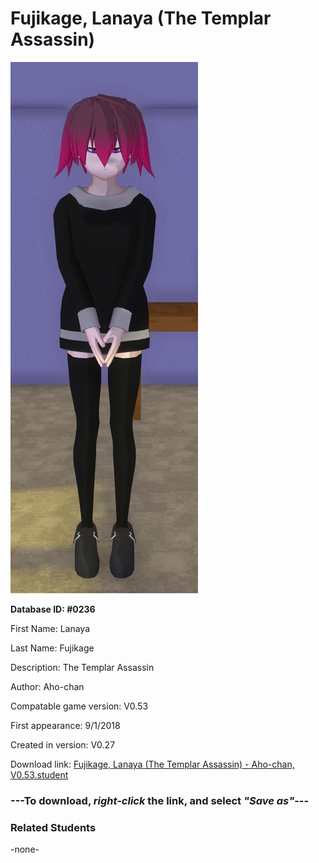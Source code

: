 # Fujikage, Lanaya (The Templar Assassin)

<img src="../../Files/Images/Fujikage, Lanaya (The Templar Assassin).png" title="Fujikage, Lanaya (The Templar Assassin) - Aho-chan, V0.53">

**Database ID: #0236**

First Name: Lanaya

Last Name: Fujikage

Description: The Templar Assassin

Author: Aho-chan

Compatable game version: V0.53

First appearance: 9/1/2018

Created in version: V0.27

Download link: <a href="https://raw.githubusercontent.com/Arbiter1223/Daigaku-Gurashi-Custom-Students/master/Files/Student%20Files/Fujikage%2C%20Lanaya%20(The%20Templar%20Assassin)%20-%20Aho-chan%2C%20V0.53.student">Fujikage, Lanaya (The Templar Assassin) - Aho-chan, V0.53.student</a>

### ---**To download, _right-click_ the link, and select _"Save as"_**---

### Related Students

-none-

